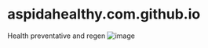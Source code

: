 # aspidahealthy.com.github.io
Health preventative and regen
![image](https://user-images.githubusercontent.com/108437230/207990741-bda82a94-0301-4d74-82ef-7065dc593be4.png)
